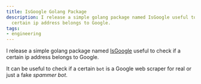 ```yaml
---
title: IsGoogle Golang Package
description: I release a simple golang package named IsGoogle useful to check if a
  certain ip address belongs to Google.
tags:
- engineering
---
```



I release a simple golang package named [IsGoogle](https://github.com/dlion/IsGoogle) useful to check if a certain ip address belongs to Google.

It can be useful to check if a certain `bot` is a Google web scraper for real or just a fake _spammer bot_.
